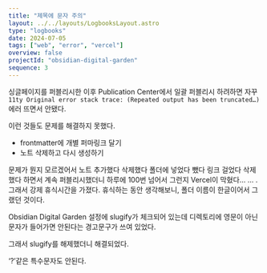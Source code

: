 ```yaml
---
title: "제목에 문자 주의"
layout: ../../layouts/LogbooksLayout.astro
type: "logbooks"
date: 2024-07-05
tags: ["web", "error", "vercel"]
overview: false
projectId: "obsidian-digital-garden"
sequence: 3
---
```

싱글페이지를 퍼블리시한 이후 Publication Center에서 일괄 퍼블리시 하려하면 자꾸 `11ty Original error stack trace: (Repeated output has been truncated…)` 에러 뜨면서 안됐다.

이런 것들도 문제를 해결하지 못했다.
- frontmatter에 개별 퍼마링크 달기
- 노트 삭제하고 다시 생성하기

문제가 뭔지 모르겠어서 노트 추가했다 삭제했다 폴더에 넣었다 뺐다 링크 걸었다 삭제했다 하면서 계속 퍼블리시했더니 하루에 100번 넘어서 그런지 Vercel이 막혔다... ... . 그래서 강제 휴식시간을 가졌다. 휴식하는 동안 생각해보니, 폴더 이름이 한글이어서 그랬던 것이다.

Obsidian Digital Garden 설정에 slugify가 체크되어 있는데 디렉토리에 영문이 아닌 문자가 들어가면 안된다는 경고문구가 쓰여 있었다.

그래서 slugify를 해제했더니 해결되었다.

‘?’같은 특수문자도 안된다.